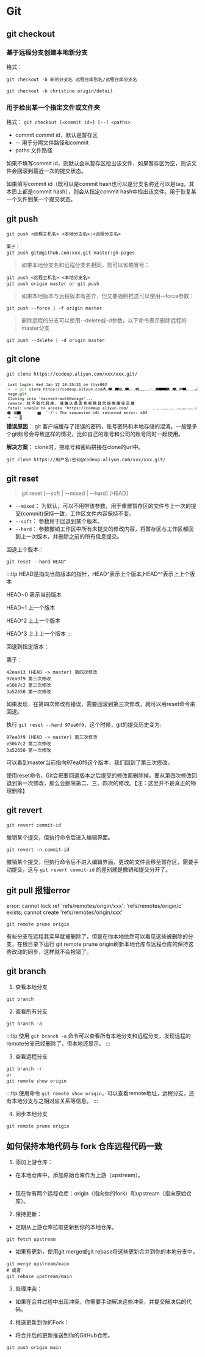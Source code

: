 # Git

## git checkout

### 基于远程分支创建本地新分支

格式：

`git checkout -b 新的分支名 远程仓库别名/远程仓库分支名`

```shell
git checkout -b christine origin/detail
```

### 用于检出某一个指定文件或文件夹

格式：
`git checkout [<commit id>] [--] <paths>`

* commit commit id，默认是暂存区
* -- 用于分隔文件路径和commit
* paths 文件路径

如果不填写commit id，则默认会从暂存区检出该文件，如果暂存区为空，则该文件会回滚到最近一次的提交状态。

如果填写commit id（既可以是commit hash也可以是分支名称还可以是tag，其本质上都是commit hash），则会从指定commit hash中检出该文件。用于恢复某一个文件到某一个提交状态。

## git push

```git
git push <远程主机名> <本地分支名>:<远程分支名>

栗子：
git push git@github.com:xxx.git master:gh-pages
```

>如果本地分支名和远程分支名相同，则可以省略冒号：

```git
git push <远程主机名> <本地分支名>
git push origin master or git push
```

>如果本地版本与远程版本有差异，但又要强制推送可以使用--force参数：

```git
git push --force | -f origin master
```

>删除远程的分支可以使用--delete或-d参数，以下命令表示删除远程的master分支

```git
git push --delete | -d origin master
```

## git clone

```shell
git clone https://codeup.aliyun.com/xxx/xxx.git/
```

![alt git报403](/git403.jpg)
**错误原因**：
git 客户端缓存了错误的密码，账号密码和本地存储的混淆。一般是多个git账号会导致这样的情况，比如自己的账号和公司的账号同时一起使用。

**解决方案**：
clone时，把账号和密码拼接在clone的url中。

```shell
git clone https://用户名:密码@codeup.aliyun.com/xxx/xxx.git/
```

## git reset

> git reset [--soft | --mixed | --hard] [HEAD]

* `--mixed`： 为默认，可以不用带该参数，用于重置暂存区的文件与上一次的提交(commit)保持一致，工作区文件内容保持不变。
* `--soft`： 参数用于回退到某个版本。
* `--hard`： 参数撤销工作区中所有未提交的修改内容，将暂存区与工作区都回到上一次版本，并删除之前的所有信息提交。

回退上个版本：

```shell
git reset --hard HEAD^
```

:::tip
HEAD是指向当前版本的指针，HEAD^表示上个版本,HEAD^^表示上上个版本

HEAD~0 表示当前版本

HEAD~1 上一个版本

HEAD^2 上上一个版本

HEAD^3 上上上一个版本
:::

回退到指定版本：

栗子：

```shell
42eae13 (HEAD -> master) 第四次修改
97ea0f9 第三次修改
e50b7c2 第二次修改
3a52650 第一次修改
```

如果发现，在第四次修改有错误，需要回滚到第三次修改，就可以用reset命令来回退。

执行 `git reset --hard 97ea0f9`，这个时候，git的提交历史变为:

```shell
97ea0f9 (HEAD -> master) 第三次修改
e50b7c2 第二次修改
3a52650 第一次修改
```

可以看到master当前指向97ea0f9这个版本，我们回到了第三次修改。

使用reset命令，Git会把要回退版本之后提交的修改都删除掉。要从第四次修改回退到第一次修改，那么会删除第二、三、四次的修改。【注：这里并不是真正的物理删除】

## git revert

```shell
git revert commit-id
```

撤销某个提交，但执行命令后进入编辑界面。

```shell
git revert -n commit-id
```

撤销某个提交，但执行命令后不进入编辑界面，更改的文件会移至暂存区，需要手动提交，这与 `git revert commit-id` 的差别就是撤销和提交分开了。

## git pull 报错error

error: cannot lock ref 'refs/remotes/origin/xxx': 'refs/remotes/origin/c' exists; cannot create 'refs/remotes/origin/xxx'

```shell
git remote prune origin
```

有些分支在远程其实早就被删除了，但是在你本地依然可以看见这些被删除的分支，在根目录下运行 git remote prune origin刷新本地仓库与远程仓库的保持这些改动的同步，这样就不会报错了。

## git branch

1. 查看本地分支

```git
git branch
```

2. 查看所有分支

```git
git branch -a
```

:::tip
使用 `git branch -a` 命令可以查看所有本地分支和远程分支，发现远程的remote分支已经删除了，但本地还显示。
:::

3. 查看远程分支

```git
git branch -r
or 
git remote show origin
```

:::tip
使用命令 `git remote show origin`，可以查看remote地址，远程分支，还有本地分支与之相对应关系等信息。
:::

4. 同步本地分支

```git
git remote prune origin
```

## 如何保持本地代码与 fork 仓库远程代码一致

1. 添加上游仓库：

* 在本地仓库中，添加原始仓库作为上游（upstream）。

```shell git remote add upstream <https://github.com/original-author/repository.git>
```

* 现在你有两个远程仓库：origin（指向你的fork）和upstream（指向原始仓库）。

2. 保持更新：

* 定期从上游仓库拉取更新到你的本地仓库。

```shell
git fetch upstream
```

* 如果有更新，使用git merge或git rebase将这些更新合并到你的本地分支中。

```shell
git merge upstream/main
# 或者
git rebase upstream/main
```

3. 处理冲突：

* 如果在合并过程中出现冲突，你需要手动解决这些冲突，并提交解决后的代码。

4. 推送更新到你的Fork：

* 将合并后的更新推送到你的GitHub仓库。

```shell
git push origin main
```

